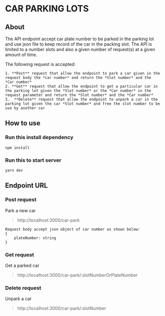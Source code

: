 # CAR PARKING LOTS

## About

The API endpoint accept car plate number to be parked in the parking lot and use json file to keep record of the car in the packing slot.
The API is limited to a number slots and also a given number of request(s) at a given amount of time.

The following request is accepted:

    1. **Post** request that allow the endpoint to park a car given in the request body the *car number* and return the *Slot number* and the *Car number*
    2. **Get** request that allow the endpoint to get a particular car in the parking lot given the *Slot number* or the *Car number* in the request parameter and return the *Slot number* and the *Car number*
    3.  **Delete** request that allow the endpoint to unpark a car in the parking lot given the car *Slot number* and free the slot number to be use by another car

## How to use

### Run this install dependency

```
npm install
```

### Run this to start server

```
yarn dev
```

## Endpoint URL

### Post request

Park a new car

> http://localhost:3000/car-park

```
Request body accept json object of car number as shown below:
{
    plateNumber: string
}
```

### Get request

Get a parked car

> http://localhost:3000/car-park/:slotNumberOrPlateNumber

### Delete request

Unpark a car

> http://localhost:3000/car-park/:slotNumber
